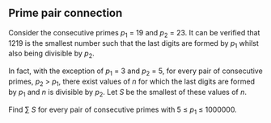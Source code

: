 ## Prime pair connection

Consider the consecutive primes <i>p</i><sub>1</sub> = 19 and <i>p</i><sub>2</sub> = 23. It can be verified that 1219 is the smallest number such that the last digits are formed by <i>p</i><sub>1</sub> whilst also being divisible by <i>p</i><sub>2</sub>.

In fact, with the exception of <i>p</i><sub>1</sub> = 3 and <i>p</i><sub>2</sub> = 5, for every pair of consecutive primes, <i>p</i><sub>2</sub> &gt; <i>p</i><sub>1</sub>, there exist values of <i>n</i> for which the last digits are formed by <i>p</i><sub>1</sub> and <i>n</i> is divisible by <i>p</i><sub>2</sub>. Let <i>S</i> be the smallest of these values of <i>n</i>.

Find &#x2211; <i>S</i> for every pair of consecutive primes with 5 &#x2264; <i>p</i><sub>1</sub> &#x2264; 1000000.
